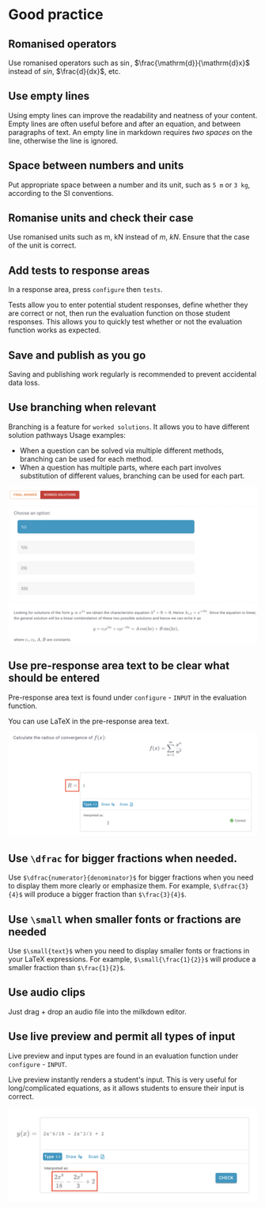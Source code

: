 # Good practice

## Romanised operators

Use romanised operators such as $\sin$, $\frac{\mathrm{d}}{\mathrm{d}x}$ instead of $sin$, $\frac{d}{dx}$, etc.

## Use empty lines

Using empty lines can improve the readability and neatness of your content. Empty lines are often useful before and after an equation, and between paragraphs of text. An empty line in markdown requires _two spaces_ on the line, otherwise the line is ignored.

## Space between numbers and units

Put appropriate space between a number and its unit, such as `5 m` or `3 kg`, according to the SI conventions.

## Romanise units and check their case

Use romanised units such as $\text{m}$, $\text{kN}$ instead of $m$, $kN$. Ensure that the case of the unit is correct.

## Add tests to response areas

In a response area, press `configure` then `tests`.

Tests allow you to enter potential student responses, define whether they are correct or not, then run the evaluation function on those student responses. This allows you to quickly test whether or not the evaluation function works as expected.

## Save and publish as you go

Saving and publishing work regularly is recommended to prevent accidental data loss.

## Use branching when relevant

Branching is a feature for `worked solutions`. It allows you to have different solution pathways Usage examples:

- When a question can be solved via multiple different methods, branching can be used for each method.
- When a question has multiple parts, where each part involves substitution of different values, branching can be used for each part.

![gif showing the branching feature](images/branching.gif)

## Use pre-response area text to be clear what should be entered

Pre-response area text is found under `configure` - `INPUT` in the evaluation function.

You can use LaTeX in the pre-response area text.

![Image showing a pre-response area](images/pre_response_area.png)

## Use `\dfrac` for bigger fractions when needed.

Use `$\dfrac{numerator}{denominator}$` for bigger fractions when you need to display them more clearly or emphasize them. For example, `$\dfrac{3}{4}$` will produce a bigger fraction than `$\frac{3}{4}$`.

## Use `\small` when smaller fonts or fractions are needed

Use `$\small{text}$` when you need to display smaller fonts or fractions in your LaTeX expressions. For example, `$\small{\frac{1}{2}}$` will produce a smaller fraction than `$\frac{1}{2}$`.

## Use audio clips

Just drag + drop an audio file into the milkdown editor.

## Use live preview and permit all types of input

Live preview and input types are found in an evaluation function under `configure` - `INPUT`.

Live preview instantly renders a student's input. This is very useful for long/complicated equations, as it allows students to ensure their input is correct.

![Image showing a live-preview to a student's response](images/live_preview.png)
